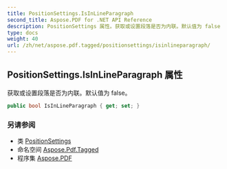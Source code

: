 ```yaml
---
title: PositionSettings.IsInLineParagraph
second_title: Aspose.PDF for .NET API Reference
description: PositionSettings 属性。获取或设置段落是否为内联。默认值为 false
type: docs
weight: 40
url: /zh/net/aspose.pdf.tagged/positionsettings/isinlineparagraph/
---
```

## PositionSettings.IsInLineParagraph 属性

获取或设置段落是否为内联。默认值为 false。

```csharp
public bool IsInLineParagraph { get; set; }
```

### 另请参阅

* 类 [PositionSettings](../)
* 命名空间 [Aspose.Pdf.Tagged](../../../aspose.pdf.tagged/)
* 程序集 [Aspose.PDF](../../../)